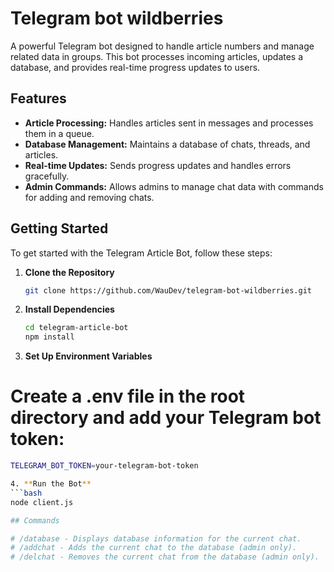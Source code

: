 # Telegram bot wildberries

A powerful Telegram bot designed to handle article numbers and manage related data in groups. This bot processes incoming articles, updates a database, and provides real-time progress updates to users.

## Features

- **Article Processing:** Handles articles sent in messages and processes them in a queue.
- **Database Management:** Maintains a database of chats, threads, and articles.
- **Real-time Updates:** Sends progress updates and handles errors gracefully.
- **Admin Commands:** Allows admins to manage chat data with commands for adding and removing chats.

## Getting Started

To get started with the Telegram Article Bot, follow these steps:

1. **Clone the Repository**

   ```bash
   git clone https://github.com/WauDev/telegram-bot-wildberries.git

2. **Install Dependencies**

   ```bash
   cd telegram-article-bot
   npm install

3. **Set Up Environment Variables**
#  Create a .env file in the root directory and add your Telegram bot token:
   ```bash
  TELEGRAM_BOT_TOKEN=your-telegram-bot-token

4. **Run the Bot**
   ```bash
   node client.js

## Commands

# /database - Displays database information for the current chat.
# /addchat - Adds the current chat to the database (admin only).
# /delchat - Removes the current chat from the database (admin only).
